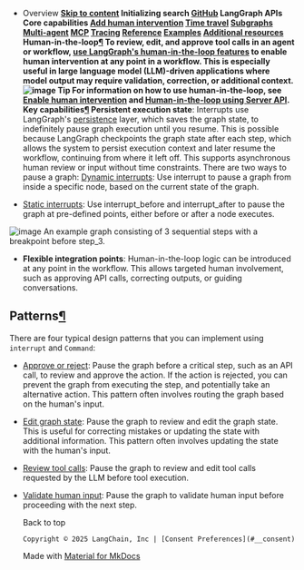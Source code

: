 - Overview **[Skip to content](#human-in-the-loop) Initializing search [GitHub](https://github.com/langchain-ai/langgraph) LangGraph APIs Core capabilities [Add human intervention](../../how-tos/human_in_the_loop/add-human-in-the-loop/) [Time travel](../time-travel/) [Subgraphs](../subgraphs/) [Multi-agent](../multi_agent/) [MCP](../mcp/) [Tracing](../tracing/) [Reference](../../reference/) [Examples](../../examples/) [Additional resources](../../additional-resources/) [](https://github.com/langchain-ai/langgraph/edit/main/docs/docs/concepts/human_in_the_loop.md) Human-in-the-loop[¶](#human-in-the-loop) To review, edit, and approve tool calls in an agent or workflow, [use LangGraph's human-in-the-loop features](../../how-tos/human_in_the_loop/add-human-in-the-loop/) to enable human intervention at any point in a workflow. This is especially useful in large language model (LLM)-driven applications where model output may require validation, correction, or additional context. ![image ](../img/human_in_the_loop/tool-call-review.png) Tip For information on how to use human-in-the-loop, see [Enable human intervention](../../how-tos/human_in_the_loop/add-human-in-the-loop/) and [Human-in-the-loop using Server API](../../cloud/how-tos/add-human-in-the-loop/). Key capabilities[¶](#key-capabilities) Persistent execution state**: Interrupts use LangGraph's [persistence](../persistence/) layer, which saves the graph state, to indefinitely pause graph execution until you resume. This is possible because LangGraph checkpoints the graph state after each step, which allows the system to persist execution context and later resume the workflow, continuing from where it left off. This supports asynchronous human review or input without time constraints. There are two ways to pause a graph: [Dynamic interrupts](../../how-tos/human_in_the_loop/add-human-in-the-loop/#pause-using-interrupt): Use interrupt to pause a graph from inside a specific node, based on the current state of the graph.

- [Static interrupts](../../how-tos/human_in_the_loop/add-human-in-the-loop/#debug-with-interrupts): Use interrupt_before and interrupt_after to pause the graph at pre-defined points, either before or after a node executes.

![image ](../img/breakpoints.png) An example graph consisting of 3 sequential steps with a breakpoint before step_3.

- **Flexible integration points**: Human-in-the-loop logic can be introduced at any point in the workflow. This allows targeted human involvement, such as approving API calls, correcting outputs, or guiding conversations.

## Patterns[¶](#patterns)

There are four typical design patterns that you can implement using `interrupt` and `Command`:

- [Approve or reject](../../how-tos/human_in_the_loop/add-human-in-the-loop/#approve-or-reject): Pause the graph before a critical step, such as an API call, to review and approve the action. If the action is rejected, you can prevent the graph from executing the step, and potentially take an alternative action. This pattern often involves routing the graph based on the human's input.

- [Edit graph state](../../how-tos/human_in_the_loop/add-human-in-the-loop/#review-and-edit-state): Pause the graph to review and edit the graph state. This is useful for correcting mistakes or updating the state with additional information. This pattern often involves updating the state with the human's input.

- [Review tool calls](../../how-tos/human_in_the_loop/add-human-in-the-loop/#review-tool-calls): Pause the graph to review and edit tool calls requested by the LLM before tool execution.

- [Validate human input](../../how-tos/human_in_the_loop/add-human-in-the-loop/#validate-human-input): Pause the graph to validate human input before proceeding with the next step.

  Back to top

      Copyright © 2025 LangChain, Inc | [Consent Preferences](#__consent)



    Made with
    [Material for MkDocs](https://squidfunk.github.io/mkdocs-material/)

[](https://langchain-ai.github.io/langgraphjs/)
[](https://github.com/langchain-ai/langgraph)
[](https://twitter.com/LangChainAI)
